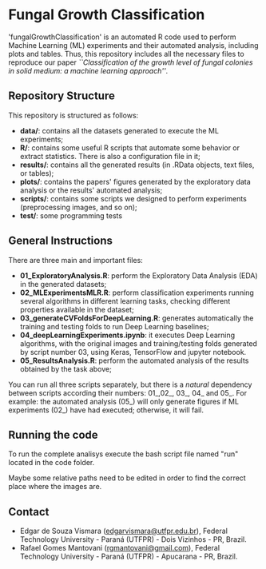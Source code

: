 # Fungal Growth Classification

'fungalGrowthClassification' is an automated R code used to perform Machine Learning (ML) experiments and their automated analysis, including plots and tables. Thus, this repository includes all the necessary files to reproduce our paper *``Classification of the growth level of fungal colonies in solid medium: a machine learning approach''*.

## Repository Structure

This repository is structured as follows:
- **data/**: contains all the datasets generated to execute the ML experiments;
- **R/**: contains some useful R scripts that automate some behavior or extract statistics. There is also a configuration file in it;
- **results/**: contains all the generated results (in .RData objects, text files, or tables);
- **plots/**: contains the papers' figures generated by the exploratory data analysis or the results' automated analysis;
- **scripts/**: contains some scripts we designed to perform experiments (preprocessing images, and so on);
- **test/**: some programming tests

## General Instructions

There are three main and important files:

- **01_ExploratoryAnalysis.R**: perform the Exploratory Data Analysis (EDA) in the generated datasets;
- **02_MLExperimentsMLR.R**: perform classification experiments running several algorithms in different learning tasks, checking different properties available in the dataset;
- **03_generateCVFoldsForDeepLearning.R**: generates automatically the training and testing folds to run Deep Learning baselines;
- **04_deepLearningExperiments.ipynb**: it executes Deep Learning algorithms, with the original images and training/testing folds generated by script number 03, using Keras, TensorFlow and jupyter notebook.
- **05_ResultsAnalysis.R**: perform the automated analysis of the results obtained by the task above;

You can run all three scripts separately, but there is a *natural* dependency between scripts according their numbers: 01_,02_, 03_, 04_ and 05_. For example: the automated analysis (05_) will only generate figures if ML experiments (02_) have had executed; otherwise, it will fail.

## Running the code

To run the complete analisys execute the bash script file named "run" located in the code folder.

Maybe some relative paths need to be edited in order to find the correct place where the images are. 

## Contact

- Edgar de Souza Vismara (edgarvismara@utfpr.edu.br), Federal Technology University - Paraná (UTFPR) - Dois Vizinhos - PR, Brazil.
- Rafael Gomes Mantovani (rgmantovani@gmail.com), Federal Technology University - Paraná (UTFPR) - Apucarana - PR, Brazil.
